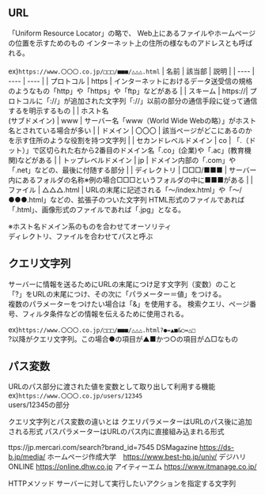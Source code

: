 ## URL
「Uniform Resource Locator」の略で、
Web上にあるファイルやホームページの位置を示すためのもの
インターネット上の住所の様なものアドレスとも呼ばれる。<br><br>
ex)```https://www.〇〇〇.co.jp/□□□/■■■/△△△.html```
| 名前 | 該当部 | 説明 |
| ---- | ---- | ---- |
| プロトコル | https | インターネットにおけるデータ送受信の規格のようなもの「http」や「https」や「ftp」などがある |
| スキーム | https://| プロトコルに「://」が追加された文字列「://」以前の部分の通信手段に従って通信するを明示するもの |
| ホスト名<br>(サブドメイン) | www | サーバー名「www（World Wide Webの略）」がホスト名とされている場合が多い |
| ドメイン | 〇〇〇 | 該当ページがどこにあるのかを示す住所のような役割を持つ文字列 |
| セカンドレベルドメイン | co | 「.（ドット）」で区切られた右から2番目のドメイン名「.co」(企業)や「.ac」(教育機関)などがある |
| トップレベルドメイン | jp | ドメイン内部の「.com」や「.net」などの、最後に付随する部分 |
| ディレクトリ | □□□/■■■  | サーバー内にあるフォルダの名称※例の場合□□□というフォルダの中に■■■がある |
| ファイル | △△△.html | URLの末尾に記述される「～/index.html」や「～/●●●.html」などの、拡張子のついた文字列 HTML形式のファイルであれば「.html」、画像形式のファイルであれば「.jpg」となる。 

※ホスト名ドメイン系のものを合わせてオーソリティ<br>
ディレクトリ、ファイルを合わせてパスと呼ぶ

## クエリ文字列
サーバーに情報を送るためにURLの末尾につけ足す文字列（変数）のこと<br>
「?」をURLの末尾につけ、その次に「パラメーター＝値」をつける。<br>
複数のパラメーターをつけたい場合は「&」を使用する。
検索クエリ、ページ番号、フィルタ条件などの情報を伝えるために使用される。<br>

ex)```https://www.〇〇〇.co.jp/□□□/■■■/△△△.html?●=▲■&○=△□```<br>
?以降がクエリ文字列。この場合●の項目が▲■かつ○の項目が△□なもの

## パス変数
URLのパス部分に渡された値を変数として取り出して利用する機能<br>
 ex)```https://www.〇〇〇.co.jp/users/12345```<br>
users/12345の部分

クエリ文字列とパス変数の違いとは
クエリパラメーターはURLのパス後に追加される形式
パスパラメーターはURLのパス内に直接組み込まれる形式

ttps://jp.mercari.com/search?brand_id=7545
DSMagazine https://ds-b.jp/media/
ホームページ作成大学　https://www.best-hp.jp/univ/
デジハリONLINE https://online.dhw.co.jp
アイティーエム https://www.itmanage.co.jp/

HTTPメソッド
サーバーに対して実行したいアクションを指定する文字列

